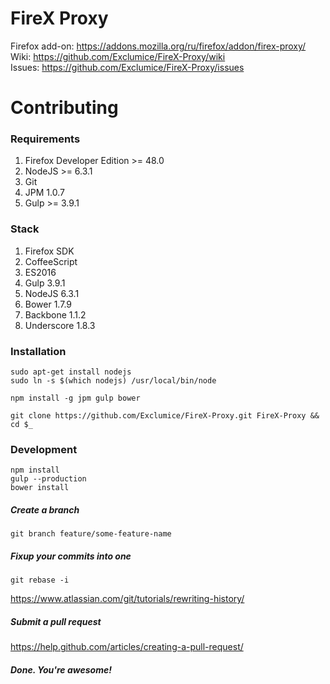 # FireX Proxy

Firefox add-on: https://addons.mozilla.org/ru/firefox/addon/firex-proxy/  
Wiki: https://github.com/Exclumice/FireX-Proxy/wiki  
Issues: https://github.com/Exclumice/FireX-Proxy/issues

# Contributing

### Requirements

1. Firefox Developer Edition >= 48.0
2. NodeJS >= 6.3.1
3. Git
4. JPM 1.0.7
5. Gulp >= 3.9.1

### Stack

1. Firefox SDK
2. CoffeeScript
3. ES2016
4. Gulp 3.9.1
5. NodeJS 6.3.1
6. Bower 1.7.9
7. Backbone 1.1.2
8. Underscore 1.8.3


### Installation

`sudo apt-get install nodejs`  
`sudo ln -s $(which nodejs) /usr/local/bin/node`

`npm install -g jpm gulp bower`

`git clone https://github.com/Exclumice/FireX-Proxy.git FireX-Proxy && cd $_`
### Development

`npm install`  
`gulp --production`  
`bower install`

##### Create a branch
`git branch feature/some-feature-name`
##### Fixup your commits into one
`git rebase -i`

https://www.atlassian.com/git/tutorials/rewriting-history/

##### Submit a pull request

https://help.github.com/articles/creating-a-pull-request/

##### Done. You're awesome!
